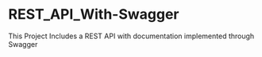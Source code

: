 # REST_API_With-Swagger
This Project Includes a REST API with documentation implemented through Swagger
